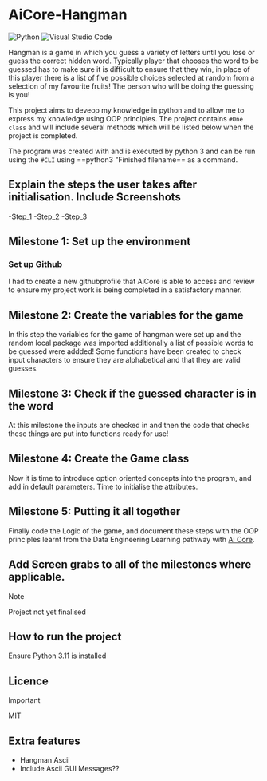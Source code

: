 # AiCore-Hangman

![Python](https://img.shields.io/badge/python-3670A0?style=for-the-badge&logo=python&logoColor=ffdd54) ![Visual Studio Code](https://img.shields.io/badge/Visual%20Studio%20Code-0078d7.svg?style=for-the-badge&logo=visual-studio-code&logoColor=white)

Hangman is a game in which you guess a variety of letters until you lose or guess the correct hidden word. Typically player that chooses the word to be guessed has to make sure it is difficult to ensure that they win, in place of this player there is a list of five possible choices selected at random from a selection of my favourite fruits! The person who will be doing the guessing is you!

This project aims to deveop my knowledge in python and to allow me to express my knowledge using OOP principles. The project contains `#One class` and will include several methods which will be listed below when the project is completed.

The program was created with and is executed by python 3 and can be run using the `#CLI` using ==python3 "Finished filename== as a command.

## Explain the steps the user takes after initialisation. Include Screenshots

-Step_1
-Step_2
-Step_3

## Milestone 1: Set up the environment 

### Set up Github
I had to create a new githubprofile that AiCore is able to access and review to ensure
my project work is being completed in a satisfactory manner.

## Milestone 2: Create the variables for the game  

In this step the variables for the game of hangman were set up and the random local package was imported additionally
a list of possible words to be guessed were addded!
Some functions have been created to check input characters to ensure they are alphabetical and that they are valid guesses. 

## Milestone 3: Check if the guessed character is in the word

At this milestone the inputs are checked in and then the code that checks these things are put into functions ready for use!

## Milestone 4: Create the Game class

Now it is time to introduce option oriented concepts into the program, and add in default parameters. Time to initialise the attributes.

## Milestone 5: Putting it all together

Finally code the Logic of the game, and document these steps with the OOP principles learnt from the Data Engineering Learning pathway with [Ai Core](https://www.theaicore.com/skills-bootcamp/landing). 

## Add Screen grabs to all of the milestones where applicable.
>[!NOTE]
>Project not yet finalised

## How to run the project 
Ensure Python 3.11 is installed 

## Licence 
>[!IMPORTANT]
>MIT 

## Extra features

- Hangman Ascii
- Include Ascii GUI Messages??
